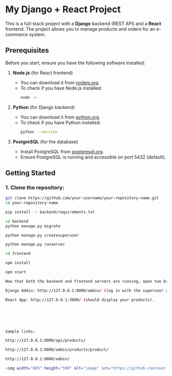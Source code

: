 # My Django + React Project

This is a full-stack project with a **Django** backend (REST API) and a **React** frontend. The project allows you to manage products and orders for an e-commerce system.

## Prerequisites

Before you start, ensure you have the following software installed:

1. **Node.js** (for React frontend)
   - You can download it from [nodejs.org](https://nodejs.org/).
   - To check if you have Node.js installed:
     ```bash
     node -v
     ```

2. **Python** (for Django backend)
   - You can download it from [python.org](https://www.python.org/downloads/).
   - To check if you have Python installed:
     ```bash
     python --version
     ```

3. **PostgreSQL** (for the database)
   - Install PostgreSQL from [postgresql.org](https://www.postgresql.org/download/).
   - Ensure PostgreSQL is running and accessible on port 5432 (default).

## Getting Started

### 1. Clone the repository:

```bash
git clone https://github.com/your-username/your-repository-name.git
cd your-repository-name

pip install -r backend/requirements.txt

cd backend
python manage.py migrate

python manage.py createsuperuser

python manage.py runserver

cd frontend

npm install

npm start

Now that both the backend and frontend servers are running, open two browser tabs:

Django Admin: http://127.0.0.1:8000/admin/ (log in with the superuser account you created).

React App: http://127.0.0.1:3000/ (should display your products).






Sample links:

http://127.0.0.1:8000/api/products/

http://127.0.0.1:8000/admin/products/product/

http://127.0.0.1:8000/admin/

<img width="865" height="590" alt="image" src="https://github.com/user-attachments/assets/3a954c8b-b1cb-4b88-976d-a82cbcdc1b4b" />
